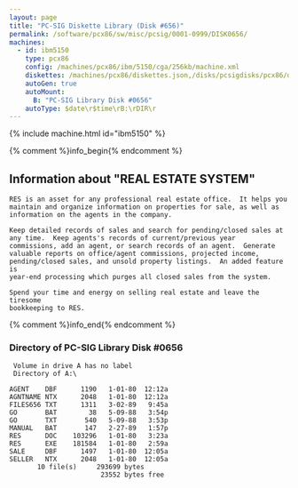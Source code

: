 ```yaml
---
layout: page
title: "PC-SIG Diskette Library (Disk #656)"
permalink: /software/pcx86/sw/misc/pcsig/0001-0999/DISK0656/
machines:
  - id: ibm5150
    type: pcx86
    config: /machines/pcx86/ibm/5150/cga/256kb/machine.xml
    diskettes: /machines/pcx86/diskettes.json,/disks/pcsigdisks/pcx86/diskettes.json
    autoGen: true
    autoMount:
      B: "PC-SIG Library Disk #0656"
    autoType: $date\r$time\rB:\rDIR\r
---
```


{% include machine.html id="ibm5150" %}

{% comment %}info_begin{% endcomment %}

## Information about "REAL ESTATE SYSTEM"

    RES is an asset for any professional real estate office.  It helps you
    maintain and organize information on properties for sale, as well as
    information on the agents in the company.
    
    Keep detailed records of sales and search for pending/closed sales at
    any time.  Keep agents's records of current/previous year
    commissions, add an agent, or search records of an agent.  Generate
    valuable reports on office/agent commissions, projected income,
    pending/closed sales, and unsold property listings.  An added feature is
    year-end processing which purges all closed sales from the system.
    
    Spend your time and energy on selling real estate and leave the tiresome
    bookkeeping to RES.
{% comment %}info_end{% endcomment %}


### Directory of PC-SIG Library Disk #0656

     Volume in drive A has no label
     Directory of A:\

    AGENT    DBF      1190   1-01-80  12:12a
    AGNTNAME NTX      2048   1-01-80  12:12a
    FILES656 TXT      1311   3-02-89   9:45a
    GO       BAT        38   5-09-88   3:54p
    GO       TXT       540   5-09-88   3:53p
    MANUAL   BAT       147   2-27-89   1:57p
    RES      DOC    103296   1-01-80   3:23a
    RES      EXE    181584   1-01-80   2:59a
    SALE     DBF      1497   1-01-80  12:05a
    SELLER   NTX      2048   1-01-80  12:05a
           10 file(s)     293699 bytes
                           23552 bytes free
